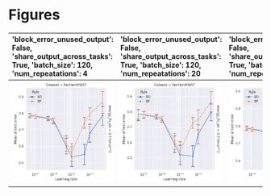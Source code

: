 
# Figures

| 'block_error_unused_output': False, 'share_output_across_tasks': True, 'batch_size': 120, 'num_repeatations': 4   | 'block_error_unused_output': False, 'share_output_across_tasks': True, 'batch_size': 120, 'num_repeatations': 20   | 'block_error_unused_output': False, 'share_output_across_tasks': True, 'batch_size': 500, 'num_repeatations': 4   | 'block_error_unused_output': False, 'share_output_across_tasks': True, 'batch_size': 500, 'num_repeatations': 20   | 'block_error_unused_output': False, 'share_output_across_tasks': True, 'batch_size': 2000, 'num_repeatations': 4   | 'block_error_unused_output': False, 'share_output_across_tasks': True, 'batch_size': 2000, 'num_repeatations': 20   |
|:------------------------------------------------------------------------------------------------------------------|:-------------------------------------------------------------------------------------------------------------------|:------------------------------------------------------------------------------------------------------------------|:-------------------------------------------------------------------------------------------------------------------|:-------------------------------------------------------------------------------------------------------------------|:--------------------------------------------------------------------------------------------------------------------|
| ![](./base-shuffle-task-1-mean-False_True_120_4.png)                                                              | ![](./base-shuffle-task-1-mean-False_True_120_20.png)                                                              | ![](./base-shuffle-task-1-mean-False_True_500_4.png)                                                              | ![](./base-shuffle-task-1-mean-False_True_500_20.png)                                                              | ![](./base-shuffle-task-1-mean-False_True_2000_4.png)                                                              | ![](./base-shuffle-task-1-mean-False_True_2000_20.png)                                                              |
